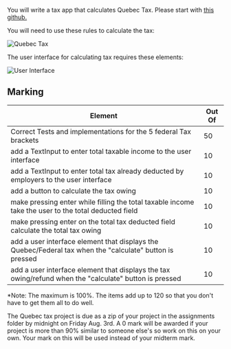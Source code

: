 You will write a tax app that calculates Quebec Tax. Please start with <a href="https://github.com/rhildred/PROG8110FinalStartingPlace" target="_blank">this github.</a>

You will need to use these rules to calculate the tax:

![Quebec Tax](https://rhildred.github.io/PROG8110FinalStartingPlace/READMEImages/QuebecTaxForm.png "Quebec Tax")


The user interface for calculating tax requires these elements:

![User Interface](https://rhildred.github.io/PROG8110FinalStartingPlace/READMEImages/TaxCalculator.png "User Interface")

Marking
-----

|Element|Out Of|
|---|---|
|Correct Tests and implementations for the 5 federal Tax brackets| 50 |
|add a TextInput to enter total taxable income to the user interface|10|
|add a TextInput to enter total tax already deducted by employers to the user interface|10|
|add a button to calculate the tax owing|10|
|make pressing enter while filling the total taxable income take the user to the total deducted field|10|
|make pressing enter on the total tax deducted field calculate the total tax owing|10|
|add a user interface element that displays the Quebec/Federal tax when the "calculate" button is pressed|10|
|add a user interface element that displays the tax owing/refund when the "calculate" button is pressed|10|

*Note: The maximum is 100%. The items add up to 120 so that you don't have to get them all to do well.

The Quebec tax project is due as a zip of your project in the assignments folder by midnight on Friday Aug. 3rd. A 0 mark will be awarded if your project is more than 90% similar to someone else's so work on this on your own. Your mark on this will be used instead of your midterm mark.
